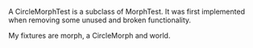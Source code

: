 A CircleMorphTest is a subclass of MorphTest.  It was first implemented when removing some unused and broken functionality.My fixtures are morph, a CircleMorph and world.
